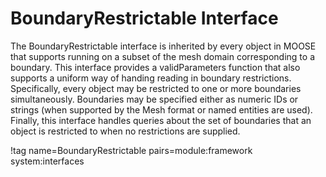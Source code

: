 # BoundaryRestrictable Interface

The BoundaryRestrictable interface is inherited by every object in MOOSE that supports running on a subset
of the mesh domain corresponding to a boundary. This interface provides a validParameters function that also
supports a uniform way of handing reading in boundary restrictions. Specifically, every object may be
restricted to one or more boundaries simultaneously. Boundaries may be specified either as numeric IDs
or strings (when supported by the Mesh format or named entities are used). Finally, this interface handles
queries about the set of boundaries that an object is restricted to when no restrictions are supplied.

!tag name=BoundaryRestrictable pairs=module:framework system:interfaces
